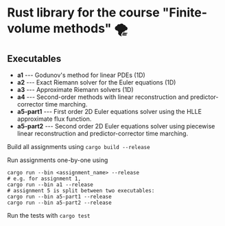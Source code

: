 # Rust library for the course "Finite-volume methods" 🌪️

## Executables 
* **a1** --- Godunov's method for linear PDEs (1D) 
* **a2** --- Exact Riemann solver for the Euler equations (1D) 
* **a3** --- Approximate Riemann solvers (1D) 
* **a4** --- Second-order methods with linear reconstruction and predictor-corrector time marching.   
* **a5-part1** --- First order 2D Euler equations solver using the HLLE approximate flux function.  
* **a5-part2** --- Second order 2D Euler equations solver using piecewise linear reconstruction and predictor-corrector time marching.   

Build all assignments using `cargo build --release`

Run assignments one-by-one using 
```shell
cargo run --bin <assignment_name> --release
# e.g. for assignment 1, 
cargo run --bin a1 --release
# assignment 5 is split between two executables: 
cargo run --bin a5-part1 --release
cargo run --bin a5-part2 --release
```

Run the tests with `cargo test`

